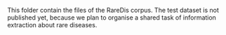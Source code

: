 This folder contain the files of the RareDis corpus. The test dataset is not published yet, because we plan to organise a shared task of information extraction about rare diseases.
